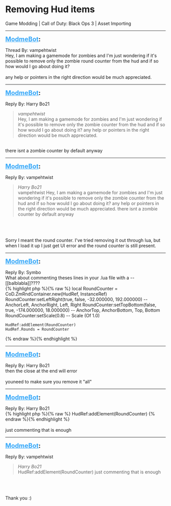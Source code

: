 # Removing Hud items
Game Modding | Call of Duty: Black Ops 3 | Asset Importing

---
<strong style="font-size: 1.4em;"><span style="text-decoration: underline;text-decoration-color: #34a7f9;"><span style="color:#34a7f9;">ModmeBot</span></span>:</strong>

<p>Thread By: vampehtwist<br />Hey, I am making a gamemode for zombies and I&#39;m just wondering if it&#39;s possible to remove only the zombie round counter from the hud and if so how would I go about doing it?<br /> <br />any help or pointers in the right direction would be much appreciated.</p>

---
<strong style="font-size: 1.4em;"><span style="text-decoration: underline;text-decoration-color: #34a7f9;"><span style="color:#34a7f9;">ModmeBot</span></span>:</strong>

<p>Reply By: Harry Bo21<br /><blockquote><em>vampehtwist</em><br />Hey, I am making a gamemode for zombies and I&#39;m just wondering if it&#39;s possible to remove only the zombie counter from the hud and if so how would I go about doing it?   any help or pointers in the right direction would be much appreciated.</blockquote><br /> there isnt a zombie counter by default anyway</p>

---
<strong style="font-size: 1.4em;"><span style="text-decoration: underline;text-decoration-color: #34a7f9;"><span style="color:#34a7f9;">ModmeBot</span></span>:</strong>

<p>Reply By: vampehtwist<br /><blockquote><em>Harry Bo21</em><br />vampehtwist Hey, I am making a gamemode for zombies and I&#39;m just wondering if it&#39;s possible to remove only the zombie counter from the hud and if so how would I go about doing it?   any help or pointers in the right direction would be much appreciated.  there isnt a zombie counter by default anyway</blockquote><br /> <br /> <br />Sorry I meant the round counter. I&#39;ve tried removing it out through lua, but when I load it up I just get UI error and the round counter is still present.</p>

---
<strong style="font-size: 1.4em;"><span style="text-decoration: underline;text-decoration-color: #34a7f9;"><span style="color:#34a7f9;">ModmeBot</span></span>:</strong>

<p>Reply By: Symbo<br />What about commenting theses lines in your .lua file with a --[[balblabla]]????<br />{% highlight php %}{% raw %}
local RoundCounter = CoD.ZmRndContainer.new(HudRef, InstanceRef)
    RoundCounter:setLeftRight(true, false, -32.000000, 192.000000)      -- AnchorLeft, AnchorRight, Left, Right
    RoundCounter:setTopBottom(false, true, -174.000000, 18.000000)   -- AnchorTop, AnchorBottom, Top, Bottom
    RoundCounter:setScale(0.8)  -- Scale (Of 1.0)
    
    HudRef:addElement(RoundCounter)
    HudRef.Rounds = RoundCounter
{% endraw %}{% endhighlight %}
</p>

---
<strong style="font-size: 1.4em;"><span style="text-decoration: underline;text-decoration-color: #34a7f9;"><span style="color:#34a7f9;">ModmeBot</span></span>:</strong>

<p>Reply By: Harry Bo21<br />then the close at the end will error<br /> <br />youneed to make sure you remove it &quot;all&quot;</p>

---
<strong style="font-size: 1.4em;"><span style="text-decoration: underline;text-decoration-color: #34a7f9;"><span style="color:#34a7f9;">ModmeBot</span></span>:</strong>

<p>Reply By: Harry Bo21<br />{% highlight php %}{% raw %}
HudRef:addElement(RoundCounter)
{% endraw %}{% endhighlight %}
 <br /> <br />just commenting that is enough</p>

---
<strong style="font-size: 1.4em;"><span style="text-decoration: underline;text-decoration-color: #34a7f9;"><span style="color:#34a7f9;">ModmeBot</span></span>:</strong>

<p>Reply By: vampehtwist<br /><blockquote><em>Harry Bo21</em><br />HudRef:addElement(RoundCounter)     just commenting that is enough</blockquote><br /> <br /> <br />Thank you :)</p>
